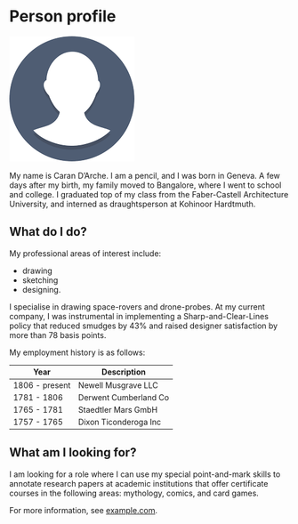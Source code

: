 # Person profile

![Profile](profile.png)

My name is Caran D’Arche. I am a pencil, and I was born in Geneva. A few days after my birth, my family moved to Bangalore, where I went to school and college. I graduated top of my class from the Faber-Castell Architecture University, and interned as draughtsperson at Kohinoor Hardtmuth.

## What do I do?

My professional areas of interest include:

- drawing
- sketching
- designing. 

I specialise in drawing space-rovers and drone-probes. At my current company, I was instrumental in implementing a Sharp-and-Clear-Lines policy that reduced smudges by 43% and raised designer satisfaction by more than 78 basis points.

My employment history is as follows:

|Year |Description|
|----- | -----|
|1806 - present |Newell Musgrave LLC|
|1781 - 1806 |Derwent Cumberland Co|
|1765 - 1781 |Staedtler Mars GmbH|
|1757 - 1765 |Dixon Ticonderoga Inc


## What am I looking for?

I am looking for a role where I can use my special point-and-mark skills to annotate research papers at academic institutions that offer certificate courses in the following areas: mythology, comics, and card games.

For more information, see [example.com](https://www.example.com).
